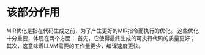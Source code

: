 # 该部分作用
MIR优化是指在代码生成之前，为了产生更好的MIR指令而执行的优化。 
这些优化十分重要，体现在两个方面： 首先，它使得最终生成的可执行代码的质量更好；其次，这意味着LLVM需要的工作量更少，编译速度更快。